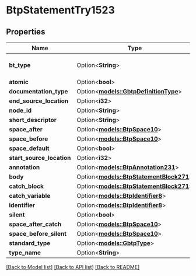 # BtpStatementTry1523

## Properties

Name | Type | Description | Notes
------------ | ------------- | ------------- | -------------
**bt_type** | Option<**String**> | Type of JSON object. | [optional]
**atomic** | Option<**bool**> |  | [optional]
**documentation_type** | Option<[**models::GbtpDefinitionType**](GBTPDefinitionType.md)> |  | [optional]
**end_source_location** | Option<**i32**> |  | [optional]
**node_id** | Option<**String**> |  | [optional]
**short_descriptor** | Option<**String**> |  | [optional]
**space_after** | Option<[**models::BtpSpace10**](BTPSpace-10.md)> |  | [optional]
**space_before** | Option<[**models::BtpSpace10**](BTPSpace-10.md)> |  | [optional]
**space_default** | Option<**bool**> |  | [optional]
**start_source_location** | Option<**i32**> |  | [optional]
**annotation** | Option<[**models::BtpAnnotation231**](BTPAnnotation-231.md)> |  | [optional]
**body** | Option<[**models::BtpStatementBlock271**](BTPStatementBlock-271.md)> |  | [optional]
**catch_block** | Option<[**models::BtpStatementBlock271**](BTPStatementBlock-271.md)> |  | [optional]
**catch_variable** | Option<[**models::BtpIdentifier8**](BTPIdentifier-8.md)> |  | [optional]
**identifier** | Option<[**models::BtpIdentifier8**](BTPIdentifier-8.md)> |  | [optional]
**silent** | Option<**bool**> |  | [optional]
**space_after_catch** | Option<[**models::BtpSpace10**](BTPSpace-10.md)> |  | [optional]
**space_before_silent** | Option<[**models::BtpSpace10**](BTPSpace-10.md)> |  | [optional]
**standard_type** | Option<[**models::GbtpType**](GBTPType.md)> |  | [optional]
**type_name** | Option<**String**> |  | [optional]

[[Back to Model list]](../README.md#documentation-for-models) [[Back to API list]](../README.md#documentation-for-api-endpoints) [[Back to README]](../README.md)


